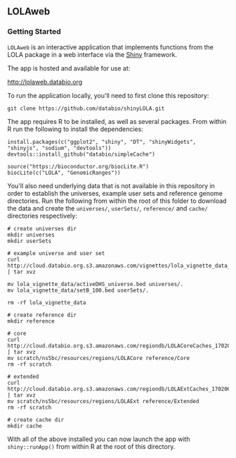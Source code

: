## LOLAweb

### Getting Started

`LOLAweb` is an interactive application that implements functions from the LOLA package in a web interface via the [Shiny](https://shiny.rstudio.com/) framework.

The app is hosted and available for use at:

<http://lolaweb.databio.org>

To run the application locally, you'll need to first clone this repository:

```
git clone https://github.com/databio/shinyLOLA.git
```

The app requires R to be installed, as well as several packages. From within R run the following to install the dependencies:

```
install.packages(c("ggplot2", "shiny", "DT", "shinyWidgets", "shinyjs", "sodium", "devtools"))
devtools::install_github("databio/simpleCache")

source("https://bioconductor.org/biocLite.R")
biocLite(c("LOLA", "GenomicRanges"))
```

You'll also need underlying data that is not available in this repository in order to establish the universes, example user sets and reference genome directories. Run the following from within the root of this folder to download the data and create the `universes/`, `userSets/`, `reference/` and `cache/` directories respectively:

```
# create universes dir
mkdir universes
mkdir userSets

# example universe and user set
curl http://cloud.databio.org.s3.amazonaws.com/vignettes/lola_vignette_data_150505.tgz | tar xvz

mv lola_vignette_data/activeDHS_universe.bed universes/.
mv lola_vignette_data/setB_100.bed userSets/.

rm -rf lola_vignette_data
```

```
# create reference dir
mkdir reference

# core
curl http://cloud.databio.org.s3.amazonaws.com/regiondb/LOLACoreCaches_170206.tgz | tar xvz
mv scratch/ns5bc/resources/regions/LOLACore reference/Core
rm -rf scratch

# extended
curl http://cloud.databio.org.s3.amazonaws.com/regiondb/LOLAExtCaches_170206.tgz | tar xvz
mv scratch/ns5bc/resources/regions/LOLAExt reference/Extended
rm -rf scratch
```

```
# create cache dir
mkdir cache
```
With all of the above installed you can now launch the app with `shiny::runApp()` from within R at the root of this directory.